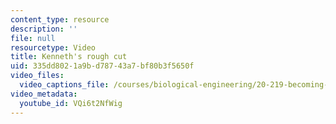 ```yaml
---
content_type: resource
description: ''
file: null
resourcetype: Video
title: Kenneth's rough cut
uid: 335dd802-1a9b-d787-43a7-bf80b3f5650f
video_files:
  video_captions_file: /courses/biological-engineering/20-219-becoming-the-next-bill-nye-writing-and-hosting-the-educational-show-january-iap-2015/day-11-12-screening-rough-cuts/kenneths-rough-cut/VQi6t2NfWig.vtt
video_metadata:
  youtube_id: VQi6t2NfWig
---
```

